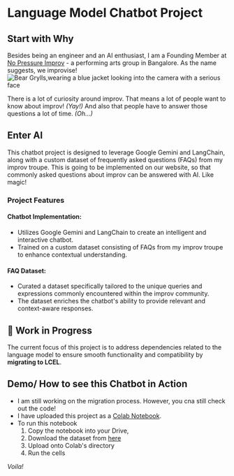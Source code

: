 # Language Model Chatbot Project

## Start with Why
Besides being an engineer and an AI enthusiast, I am a Founding Member at [No Pressure Improv](https://www.instagram.com/nopressureimprov/) - a performing arts group in Bangalore. As the name suggests, we improvise! ![Bear Grylls,wearing a blue jacket looking into the camera with a serious face](https://i.kym-cdn.com/entries/icons/mobile/000/023/987/overcome.jpg)

There is a lot of curiosity around improv. That means a lot of people want to know about improv! *(Yay!)* And also that people have to answer those questions a lot of time. *(Oh...)*

## Enter AI
This chatbot project is designed to leverage Google Gemini and LangChain, along with a custom dataset of frequently asked questions (FAQs) from my improv troupe.
This is going to be implemented on our website, so that commonly asked questions about improv can be answered with AI. Like magic!

### Project Features

#### Chatbot Implementation:
* Utilizes Google Gemini and LangChain to create an intelligent and interactive chatbot.
* Trained on a custom dataset consisting of FAQs from my improv troupe to enhance contextual understanding.

#### FAQ Dataset:
* Curated a dataset specifically tailored to the unique queries and expressions commonly encountered within the improv community.
* The dataset enriches the chatbot's ability to provide relevant and context-aware responses.

## 🚧 Work in Progress
The current focus of this project is to address dependencies related to the language model to ensure smooth functionality and compatibility by **migrating to LCEL**.

## Demo/ How to see this Chatbot in Action

* I am still working on the migration process. However, you cna still check out the code! 
* I have uploaded this project as a [Colab Notebook](https://colab.research.google.com/drive/1HuqM1v9GQDqWaXM8i5VG7CCRh1kZtX8J?usp=sharing). 
* To run this notebook
    1. Copy the notebook into your Drive, 
    2. Download the dataset from [here](improv-llm-qna/improv-qna.csv)
    3. Upload onto Colab's directory
    4. Run the cells

*Voila!*

